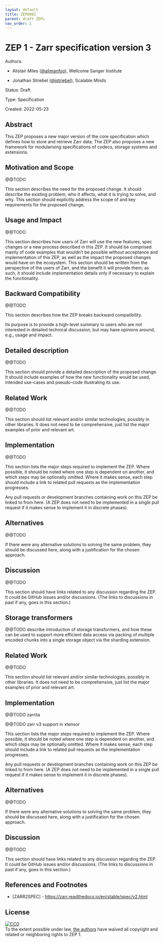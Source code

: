 ```yaml
---
layout: default
title: ZEP0001
parent: draft ZEPs
nav_order: 1
---
```


# ZEP 1 - Zarr specification version 3

Authors:

* Alistair Miles ([@alimanfoo](https://github.com/alimanfoo>)), Wellcome Sanger
  Institute

* Jonathan Striebel ([@jstriebel](https://github.com/jstriebel)), Scalable
  Minds

Status: Draft

Type: Specification

Created: 2022-05-23


## Abstract

This ZEP proposes a new major version of the core specification which defines
how to store and retrieve Zarr data. The ZEP also proposes a new framework for
modularising specifications of codecs, storage systems and extensions.



## Motivation and Scope

@@TODO

This section describes the need for the proposed change. It should describe the
existing problem, who it affects, what it is trying to solve, and why. This
section should explicitly address the scope of and key requirements for the
proposed change.

## Usage and Impact

@@TODO

This section describes how users of Zarr will use the new features, spec changes
or a new process described in this ZEP. It should be comprised mainly of code
examples that wouldn’t be possible without acceptance and implementation of
this ZEP, as well as the impact the proposed changes would have on the
ecosystem. This section should be written from the perspective of the users of
Zarr, and the benefit it will provide them; as such, it should include
implementation details only if necessary to explain the functionality.

## Backward Compatibility

@@TODO

This section describes how the ZEP breaks backward compatibility.

Its purpose is to provide a high-level  summary to users who are not interested
in detailed technical discussion, but may have opinions around, e.g., usage and
impact.

## Detailed description

@@TODO

This section should provide a detailed description of the proposed change. It
should include examples of how the new functionality would be used, intended
use-cases and pseudo-code illustrating its use.

## Related Work

@@TODO

This section should list relevant and/or similar technologies, possibly in other
libraries. It does not need to be comprehensive, just list the major examples
of prior and relevant art.

## Implementation

@@TODO

This section lists the major steps required to implement the ZEP. Where
possible, it should be noted where one step is dependent on another, and which
steps may be optionally omitted. Where it makes sense, each step should include
a link to related pull requests as the implementation progresses.

Any pull requests or development branches containing work on this ZEP be linked
to from here. (A ZEP does not need to be implemented in a single pull request
if it makes sense to implement it in discrete phases).

## Alternatives

@@TODO

If there were any alternative solutions to solving the same problem, they should
be discussed here, along with a justification for the chosen approach.

## Discussion

@@TODO

This section should have links related to any discussion regarding the ZEP. It
could be GitHub issues and/or discussions. (The links to discussions in past if
any, goes in this section.)


## Storage transformers

@@TODO describe introduction of storage transformers, and how these can be used
to support more efficient data access via packing of multiple encoded chunks
into a single storage object via the sharding extension.


## Related Work

@@TODO

This section should list relevant and/or similar technologies, possibly in other
libraries. It does not need to be comprehensive, just list the major examples
of prior and relevant art.


## Implementation

@@TODO zarrita

@@TODO zarr v3 support in xtensor

This section lists the major steps required to implement the ZEP. Where
possible, it should be noted where one step is dependent on another, and which
steps may be optionally omitted. Where it makes sense, each step should include
a link to related pull requests as the implementation progresses.

Any pull requests or development branches containing work on this ZEP be linked
to from here. (A ZEP does not need to be implemented in a single pull request
if it makes sense to implement it in discrete phases).


## Alternatives

@@TODO

If there were any alternative solutions to solving the same problem, they should
be discussed here, along with a justification for the chosen approach.


## Discussion

@@TODO

This section should have links related to any discussion regarding the ZEP. It
could be GitHub issues and/or discussions. (The links to discussions in past if
any, goes in this section.)


## References and Footnotes

* <a name="ref-ZARR2SPEC"></a>
  [ZARR2SPEC] - https://zarr.readthedocs.io/en/stable/spec/v2.html


## License

<p xmlns:dct="http://purl.org/dc/terms/"> <a rel="license"
href="http://creativecommons.org/publicdomain/zero/1.0/"> <img
src="https://licensebuttons.net/p/zero/1.0/80x15.png" style="border-style:
none;" alt="CC0" /> </a> <br /> To the extent possible under law, <a
rel="dct:publisher" href="https://github.com/zarr-developers/zeps"> <span
property="dct:title">the authors</span></a> have waived all copyright and
related or neighboring rights to <span property="dct:title">ZEP 1</span>. </p>
